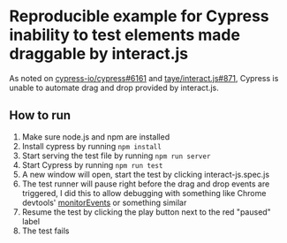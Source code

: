 # Reproducible example for Cypress inability to test elements made draggable by interact.js

As noted on [cypress-io/cypress#6161][1] and [taye/interact.js#871][2], Cypress is unable to automate drag and drop provided by
interact.js.

## How to run

1. Make sure node.js and npm are installed
2. Install cypress by running `npm install`
3. Start serving the test file by running `npm run server`
4. Start Cypress by running `npm run test`
5. A new window will open, start the test by clicking interact-js.spec.js
6. The test runner will pause right before the drag and drop events are triggered, I did this to allow debugging with
   something like Chrome devtools' [monitorEvents][3] or something similar
7. Resume the test by clicking the play button next to the red "paused" label
8. The test fails

[1]: https://github.com/cypress-io/cypress/issues/6161
[2]: https://github.com/taye/interact.js/issues/871
[3]: https://developers.google.com/web/tools/chrome-devtools/console/utilities#monitorevents

